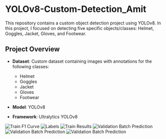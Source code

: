 # YOLOv8-Custom-Detection_Amit

This repository contains a custom object detection project using YOLOv8. In this project, I focused on detecting five specific objects/classes: Helmet, Goggles, Jacket, Gloves, and Footwear.


## Project Overview

- **Dataset**: Custom dataset containing images with annotations for the following classes:
  - Helmet
  - Goggles
  - Jacket
  - Gloves
  - Footwear
  
- **Model**: YOLOv8

- **Framework**: Ultralytics YOLOv8

![Train F1 Curve](F1_curve.jpg)
![Labels](labels.jpg)
![Train Results](results.png)
![Validation Batch Prediction](val_batch0_pred.jpg)
![Validation Batch Prediction](val_batch1_pred.jpg)
![Validation Batch Prediction](val_batch0_pred.jpg)



